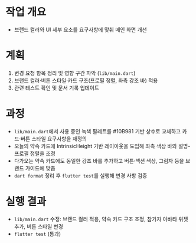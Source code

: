 # 작업 개요
- 브랜드 컬러와 UI 세부 요소를 요구사항에 맞춰 메인 화면 개선

# 계획
1. 변경 요청 항목 정리 및 영향 구간 파악 (`lib/main.dart`)
2. 브랜드 컬러·버튼 스타일·카드 구조(프로필 정렬, 좌측 강조 바) 적용
3. 관련 테스트 확인 및 문서 기록 업데이트

# 과정
- `lib/main.dart`에서 사용 중인 녹색 팔레트를 #10B981 기반 상수로 교체하고 카드·버튼 스타일 요구사항을 재정의
- 오늘의 약속 카드에 IntrinsicHeight 기반 레이아웃을 도입해 좌측 색상 바와 설명-프로필 정렬을 조정
- 다가오는 약속 카드에도 동일한 강조 바를 추가하고 버튼·섹션 색상, 그림자 등을 브랜드 가이드에 맞춤
- `dart format` 정리 후 `flutter test`를 실행해 변경 사항 검증

# 실행 결과
- `lib/main.dart` 수정: 브랜드 컬러 적용, 약속 카드 구조 조정, 참가자 아바타 위젯 추가, 버튼 스타일 변경
- `flutter test` (통과)
